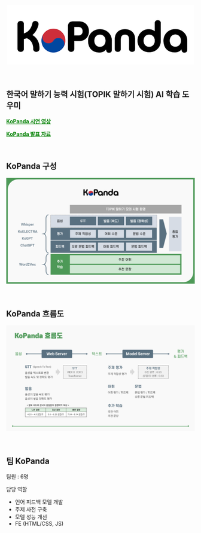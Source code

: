 <p align = "center">
    <img src = "./assets/kopanda.png">
</p>

<br>

## 한국어 말하기 능력 시험(TOPIK 말하기 시험) AI 학습 도우미


<a href="https://youtu.be/ggfLHrbUwkQ?si=VdCOg34h7Dpce0Py" style="color: green; font-weight: bold">KoPanda 시연 영상</a>

<a href='./assets/KoPanda_발표자료.pdf' style="color: green; font-weight: bold">KoPanda 발표 자료</a>

<br>


## KoPanda 구성

![background](./assets/kopanda_구성.png)

<br>

## KoPanda 흐름도

![background](./assets/kopanda_흐름도.png)

<br>

## 팀 KoPanda

팀원 : 6명

담당 역할
- 언어 피드백 모델 개발
- 주제 사전 구축
- 모델 성능 개선
- FE (HTML/CSS, JS)
